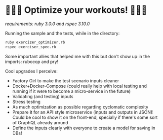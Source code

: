# 💪💪💪 Optimize your workouts! 💪💪💪

_requirements: ruby 3.0.0 and rspec 3.10.0_

Running the sample and the tests, while in the directory:
```sh
ruby exercizer_optimizer.rb
rspec exerciser_spec.rb
```

Some important allies that helped me with this but don't show up in the imports: rubocop and pry!

Cool upgrades I perceive:
- Factory Girl to make the test scenario inputs cleaner
- Docker+Docker-Compose (could really help with local testing and running if it were to become a micro-service in the future)
- Validating (and testing) inputs
- Stress testing
- As much optimization as possible regarding cyclomatic complexity
- Prepare it for an API style microservice (inputs and outputs in JSON)! Could be cool to show it on the front-end, specially if there's some sort of GraphQL already around
- Define the inputs clearly with everyone to create a model for saving in DBs!